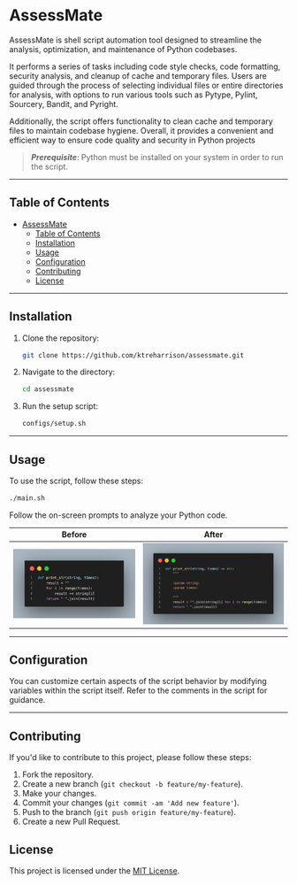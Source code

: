# AssessMate

AssessMate is shell script automation tool designed to streamline the analysis, optimization, and maintenance of Python codebases.

It performs a series of tasks including code style checks, code formatting, security analysis, and cleanup of cache and temporary files. Users are guided through the process of selecting individual files or entire directories for analysis, with options to run various tools such as Pytype, Pylint, Sourcery, Bandit, and Pyright.

Additionally, the script offers functionality to clean cache and temporary files to maintain codebase hygiene. Overall, it provides a convenient and efficient way to ensure code quality and security in Python projects

> **_Prerequisite_**: Python must be installed on your system in order to run the script.

---

## Table of Contents

- [AssessMate](#assessmate)
  - [Table of Contents](#table-of-contents)
  - [Installation](#installation)
  - [Usage](#usage)
  - [Configuration](#configuration)
  - [Contributing](#contributing)
  - [License](#license)

---

## Installation

1. Clone the repository:

   ```bash
   git clone https://github.com/ktreharrison/assessmate.git
   ```

2. Navigate to the directory:

   ```bash
   cd assessmate
   ```

3. Run the setup script:

   ```bash
   configs/setup.sh
   ```

---

## Usage

To use the script, follow these steps:

```bash
./main.sh
```

Follow the on-screen prompts to analyze your Python code.

| Before                                     | After                                         |
| ------------------------------------------ | --------------------------------------------- |
| ![demo code prescript](assets/image-2.png) | ![demo code after script](assets/image-1.png) |

---

## Configuration

You can customize certain aspects of the script behavior by modifying variables within the script itself. Refer to the comments in the script for guidance.

---

## Contributing

If you'd like to contribute to this project, please follow these steps:

1. Fork the repository.
2. Create a new branch (`git checkout -b feature/my-feature`).
3. Make your changes.
4. Commit your changes (`git commit -am 'Add new feature'`).
5. Push to the branch (`git push origin feature/my-feature`).
6. Create a new Pull Request.

## License

This project is licensed under the [MIT License](LICENSE).
